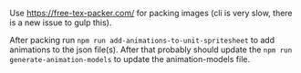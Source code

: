 Use https://free-tex-packer.com/ for packing images (cli is very slow, there is a new issue to gulp this).

After packing run `npm run add-animations-to-unit-spritesheet` to add animations to the json file(s).
After that probably should update the `npm run generate-animation-models` to update the animation-models file.
